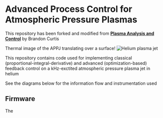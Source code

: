 # Advanced Process Control for Atmospheric Pressure Plasmas

This repository has been forked and modified from [**Plasma Analysis and Control**](https://github.com/brandoncurtis/plasma-control) by Brandon Curtis


Thermal image of the APPJ translating over a surface!
![Helium plasma jet](/results/moving_jet.gif)

This repository contains code used for implementing classical (proportional-integral-derivative) and advanced (optimization-based) feedback control on a kHz-exctited atmospheric pressure plasma jet in helium 

See the diagrams below for the information flow and instrumentation used

## Firmware
The 
